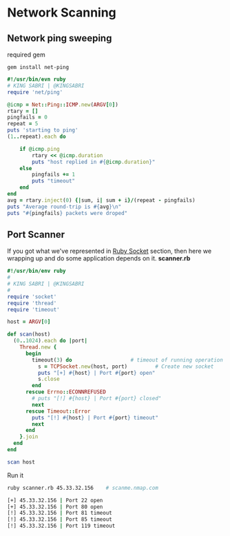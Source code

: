 # Network Scanning

## Network ping sweeping
required gem
```
gem install net-ping
```


```ruby
#!/usr/bin/evn ruby
# KING SABRI | @KINGSABRI
require 'net/ping'

@icmp = Net::Ping::ICMP.new(ARGV[0])
rtary = []
pingfails = 0
repeat = 5
puts 'starting to ping'
(1..repeat).each do

    if @icmp.ping
        rtary << @icmp.duration
        puts "host replied in #{@icmp.duration}"
    else
        pingfails += 1
        puts "timeout"
    end
end
avg = rtary.inject(0) {|sum, i| sum + i}/(repeat - pingfails)
puts "Average round-trip is #{avg}\n"
puts "#{pingfails} packets were droped"
```

## Port Scanner 
If you got what we've represented in [Ruby Socket](module_0x3__network_kungfu/ruby_socket.md) section, then here we wrapping up and do some application depends on it. 
**scanner.rb**
```ruby
#!/usr/bin/env ruby
#
# KING SABRI | @KINGSABRI
#
require 'socket'
require 'thread'
require 'timeout'

host = ARGV[0]

def scan(host)
  (0..1024).each do |port|
    Thread.new {
      begin
    	timeout(3) do					# timeout of running operation 
          s = TCPSocket.new(host, port)			# Create new socket
          puts "[+] #{host} | Port #{port} open"
          s.close
    	end
      rescue Errno::ECONNREFUSED
        # puts "[!] #{host} | Port #{port} closed"
        next
      rescue Timeout::Error
    	puts "[!] #{host} | Port #{port} timeout"
    	next
      end
    }.join
  end
end

scan host 

```
Run it
```bash 
ruby scanner.rb 45.33.32.156    # scanme.nmap.com

[+] 45.33.32.156 | Port 22 open
[+] 45.33.32.156 | Port 80 open
[!] 45.33.32.156 | Port 81 timeout
[!] 45.33.32.156 | Port 85 timeout
[!] 45.33.32.156 | Port 119 timeout

```






<br><br><br>
---
